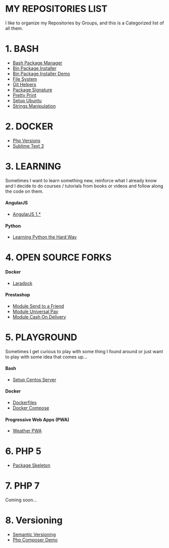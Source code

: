 # MY REPOSITORIES LIST

I like to organize my Repositories by Groups, and this is a Categorized list of all them.


# 1. BASH

* [Bash Package Manager](https://gitlab.com/exadra37-bash/package-manager)
* [Bin Package Installer](https://gitlab.com/exadra37-bash/bin-package-installer)
* [Bin Package Installer Demo](https://gitlab.com/exadra37-bash/package-installer-demo)
* [File System](https://gitlab.com/exadra37-bash/file-system)
* [Git Helpers](https://gitlab.com/exadra37-bash/git-helpers)
* [Package Signature](https://gitlab.com/exadra37-bash/package-signature)
* [Pretty Print](https://gitlab.com/exadra37-bash/pretty-print)
* [Setup Ubuntu](https://gitlab.com/exadra37-bash/ubuntu-scripts)
* [Strings Manipulation](https://gitlab.com/exadra37-bash/strings-manipulation)


# 2. DOCKER

* [Php Versions](https://gitlab.com/exadra37-docker/php-development)
* [Sublime Text 3](https://gitlab.com/exadra37-docker/sublime-text-3)


# 3. LEARNING

Sometimes I want to learn something new, reinforce what I already know and I decide to do courses / tutorials from books
or videos and follow along the code on them.

#### AngularJS

* [AngularJS 1.*](https://gitlab.com/exadra37-learning/angularjs)


#### Python

* [Learning Python the Hard Way](https://gitlab.com/exadra37-learning/learn-python-the-hard-way)


# 4. OPEN SOURCE FORKS

#### Docker

* [Laradock](https://github.com/exadra37-docker-forks/laradock)


#### Prestashop

* [Module Send to a Friend](https://github.com/exadra37-prestashop-forks/sendtoafriend)
* [Module Universal Pay](https://github.com/exadra37-prestashop-forks/universalpay)
* [Module Cash On Delivery](https://github.com/exadra37-prestashop-forks/cashondelivery)


# 5. PLAYGROUND

Sometimes I get curious to play with some thing I found around or just want to play with some idea that comes up...

#### Bash

* [Setup Centos Server](https://gitlab.com/exadra37-playground/centos-server)

#### Docker

* [Dockerfiles](https://gitlab.com/exadra37-playground/dockerfiles)
* [Docker Compose](https://gitlab.com/exadra37-playground/docker-compose)

#### Progressive Web Apps (PWA)

* [Weather PWA](https://gitlab.com/exadra37-playground/weather-pwa)


# 6. PHP 5

* [Package Skeleton](https://github.com/exadra37-php/package-skeleton)


# 7. PHP 7

Coming soon...


# 8. Versioning

* [Semantic Versioning](https://gitlab.com/exadra37-versioning/semantic-versioning)
* [Php Composer Demo](https://gitlab.com/exadra37-versioning/composer-demo)
